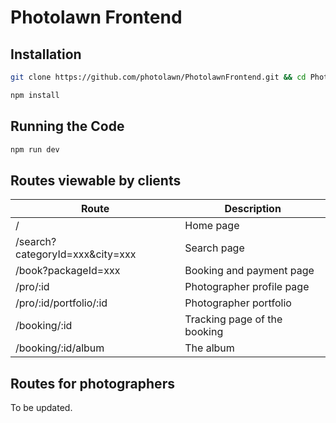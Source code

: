 # Photolawn Frontend

## Installation

```bash
git clone https://github.com/photolawn/PhotolawnFrontend.git && cd PhotolawnFrontend
```

```bash
npm install
```

## Running the Code

```bash
npm run dev
```

## Routes viewable by clients

| Route                           | Description                  |
| ------------------------------- | ---------------------------- |
| /                               | Home page                    |
| /search?categoryId=xxx&city=xxx | Search page                  |
| /book?packageId=xxx             | Booking and payment page     |
| /pro/:id                        | Photographer profile page    |
| /pro/:id/portfolio/:id          | Photographer portfolio       |
| /booking/:id                    | Tracking page of the booking |
| /booking/:id/album              | The album                    |

## Routes for photographers

To be updated.
